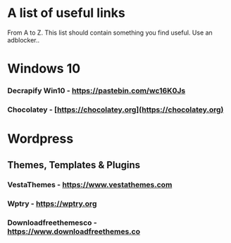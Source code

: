 # A list of useful links
From A to Z. This list should contain something you find useful.
Use an adblocker..

# Windows 10
### Decrapify Win10 - https://pastebin.com/wc16K0Js
### Chocolatey - [https://chocolatey.org](https://chocolatey.org)

# Wordpress
## Themes, Templates & Plugins

### VestaThemes - https://www.vestathemes.com
### Wptry - https://wptry.org
### Downloadfreethemesco - https://www.downloadfreethemes.co